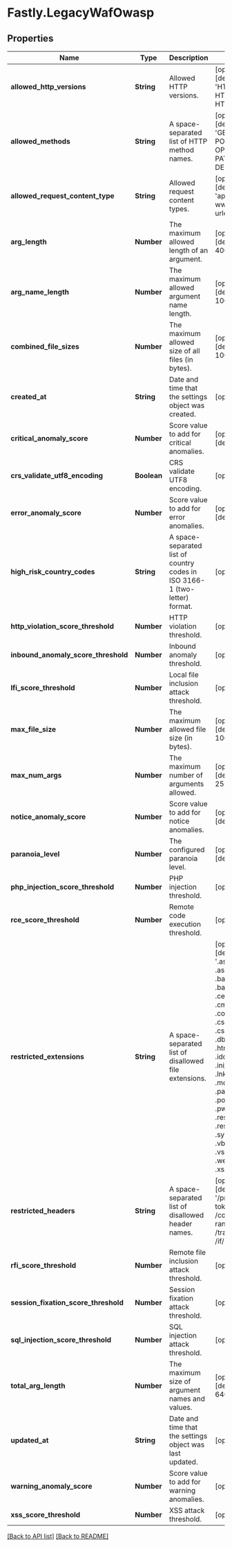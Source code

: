 # Fastly.LegacyWafOwasp

## Properties

Name | Type | Description | Notes
------------ | ------------- | ------------- | -------------
**allowed_http_versions** | **String** | Allowed HTTP versions. | [optional]  [defaults to 'HTTP/1.0 HTTP/1.1 HTTP/2']
**allowed_methods** | **String** | A space-separated list of HTTP method names. | [optional]  [defaults to 'GET HEAD POST OPTIONS PUT PATCH DELETE']
**allowed_request_content_type** | **String** | Allowed request content types. | [optional]  [defaults to 'application/x-www-form-urlencoded|multipart/form-data|text/xml|application/xml|application/x-amf|application/json|text/plain']
**arg_length** | **Number** | The maximum allowed length of an argument. | [optional]  [defaults to 400]
**arg_name_length** | **Number** | The maximum allowed argument name length. | [optional]  [defaults to 100]
**combined_file_sizes** | **Number** | The maximum allowed size of all files (in bytes). | [optional]  [defaults to 10000000]
**created_at** | **String** | Date and time that the settings object was created. | [optional] 
**critical_anomaly_score** | **Number** | Score value to add for critical anomalies. | [optional]  [defaults to 6]
**crs_validate_utf8_encoding** | **Boolean** | CRS validate UTF8 encoding. | [optional] 
**error_anomaly_score** | **Number** | Score value to add for error anomalies. | [optional]  [defaults to 5]
**high_risk_country_codes** | **String** | A space-separated list of country codes in ISO 3166-1 (two-letter) format. | [optional] 
**http_violation_score_threshold** | **Number** | HTTP violation threshold. | [optional] 
**inbound_anomaly_score_threshold** | **Number** | Inbound anomaly threshold. | [optional] 
**lfi_score_threshold** | **Number** | Local file inclusion attack threshold. | [optional] 
**max_file_size** | **Number** | The maximum allowed file size (in bytes). | [optional]  [defaults to 10000000]
**max_num_args** | **Number** | The maximum number of arguments allowed. | [optional]  [defaults to 255]
**notice_anomaly_score** | **Number** | Score value to add for notice anomalies. | [optional]  [defaults to 4]
**paranoia_level** | **Number** | The configured paranoia level. | [optional]  [defaults to 1]
**php_injection_score_threshold** | **Number** | PHP injection threshold. | [optional] 
**rce_score_threshold** | **Number** | Remote code execution threshold. | [optional] 
**restricted_extensions** | **String** | A space-separated list of disallowed file extensions. | [optional]  [defaults to '.asa/ .asax/ .ascx/ .axd/ .backup/ .bak/ .bat/ .cdx/ .cer/ .cfg/ .cmd/ .com/ .config/ .conf/ .cs/ .csproj/ .csr/ .dat/ .db/ .dbf/ .dll/ .dos/ .htr/ .htw/ .ida/ .idc/ .idq/ .inc/ .ini/ .key/ .licx/ .lnk/ .log/ .mdb/ .old/ .pass/ .pdb/ .pol/ .printer/ .pwd/ .resources/ .resx/ .sql/ .sys/ .vb/ .vbs/ .vbproj/ .vsdisco/ .webinfo/ .xsd/ .xsx']
**restricted_headers** | **String** | A space-separated list of disallowed header names. | [optional]  [defaults to '/proxy/ /lock-token/ /content-range/ /translate/ /if/']
**rfi_score_threshold** | **Number** | Remote file inclusion attack threshold. | [optional] 
**session_fixation_score_threshold** | **Number** | Session fixation attack threshold. | [optional] 
**sql_injection_score_threshold** | **Number** | SQL injection attack threshold. | [optional] 
**total_arg_length** | **Number** | The maximum size of argument names and values. | [optional]  [defaults to 6400]
**updated_at** | **String** | Date and time that the settings object was last updated. | [optional] 
**warning_anomaly_score** | **Number** | Score value to add for warning anomalies. | [optional] 
**xss_score_threshold** | **Number** | XSS attack threshold. | [optional] 


[[Back to API list]](../../README.md#endpoints) [[Back to README]](../../README.md)

